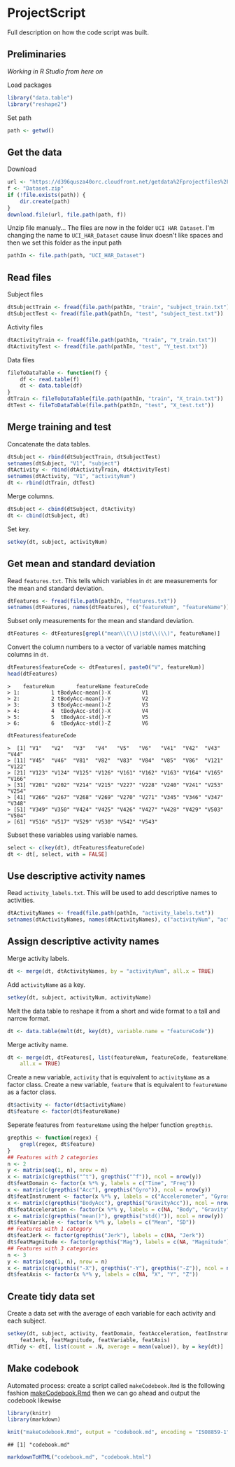 # ProjectScript

Full description on how the code script was built.

## Preliminaries

_Working in R Studio from here on_

Load packages

```r
library("data.table")
library("reshape2")
```

Set path

```r
path <- getwd()
```

## Get the data

Download

```r
url <- "https://d396qusza40orc.cloudfront.net/getdata%2Fprojectfiles%2FUCI%20HAR%20Dataset.zip"
f <- "Dataset.zip"
if (!file.exists(path)) {
    dir.create(path)
}
download.file(url, file.path(path, f))
```

Unzip file manualy...
The files are now in the folder `UCI HAR Dataset`. I'm changing the name to `UCI_HAR_Dataset` cause linux doesn't like spaces and then we set this folder as the input path

```r
pathIn <- file.path(path, "UCI_HAR_Dataset")
```

## Read files

Subject files

```r
dtSubjectTrain <- fread(file.path(pathIn, "train", "subject_train.txt"))
dtSubjectTest <- fread(file.path(pathIn, "test", "subject_test.txt"))
```

Activity files

```r
dtActivityTrain <- fread(file.path(pathIn, "train", "Y_train.txt"))
dtActivityTest <- fread(file.path(pathIn, "test", "Y_test.txt"))
```

Data files

```r
fileToDataTable <- function(f) {
    df <- read.table(f)
    dt <- data.table(df)
}
dtTrain <- fileToDataTable(file.path(pathIn, "train", "X_train.txt"))
dtTest <- fileToDataTable(file.path(pathIn, "test", "X_test.txt"))
```

## Merge training and test

Concatenate the data tables.


```r
dtSubject <- rbind(dtSubjectTrain, dtSubjectTest)
setnames(dtSubject, "V1", "subject")
dtActivity <- rbind(dtActivityTrain, dtActivityTest)
setnames(dtActivity, "V1", "activityNum")
dt <- rbind(dtTrain, dtTest)
```

Merge columns.

```r
dtSubject <- cbind(dtSubject, dtActivity)
dt <- cbind(dtSubject, dt)
```

Set key.

```r
setkey(dt, subject, activityNum)
```

## Get mean and standard deviation

Read `features.txt`. This tells which variables in `dt` are measurements for the mean and standard deviation.

```r
dtFeatures <- fread(file.path(pathIn, "features.txt"))
setnames(dtFeatures, names(dtFeatures), c("featureNum", "featureName"))
```

Subset only measurements for the mean and standard deviation.

```r
dtFeatures <- dtFeatures[grepl("mean\\(\\)|std\\(\\)", featureName)]
```

Convert the column numbers to a vector of variable names matching columns in `dt`.

```r
dtFeatures$featureCode <- dtFeatures[, paste0("V", featureNum)]
head(dtFeatures)
```

```
>    featureNum       featureName featureCode
> 1:          1 tBodyAcc-mean()-X          V1
> 2:          2 tBodyAcc-mean()-Y          V2
> 3:          3 tBodyAcc-mean()-Z          V3
> 4:          4  tBodyAcc-std()-X          V4
> 5:          5  tBodyAcc-std()-Y          V5
> 6:          6  tBodyAcc-std()-Z          V6
```

```r
dtFeatures$featureCode
```

```
>  [1] "V1"   "V2"   "V3"   "V4"   "V5"   "V6"   "V41"  "V42"  "V43"  "V44" 
> [11] "V45"  "V46"  "V81"  "V82"  "V83"  "V84"  "V85"  "V86"  "V121" "V122"
> [21] "V123" "V124" "V125" "V126" "V161" "V162" "V163" "V164" "V165" "V166"
> [31] "V201" "V202" "V214" "V215" "V227" "V228" "V240" "V241" "V253" "V254"
> [41] "V266" "V267" "V268" "V269" "V270" "V271" "V345" "V346" "V347" "V348"
> [51] "V349" "V350" "V424" "V425" "V426" "V427" "V428" "V429" "V503" "V504"
> [61] "V516" "V517" "V529" "V530" "V542" "V543"
```

Subset these variables using variable names.

```r
select <- c(key(dt), dtFeatures$featureCode)
dt <- dt[, select, with = FALSE]
```

## Use descriptive activity names

Read `activity_labels.txt`. This will be used to add descriptive names to activities.

```r
dtActivityNames <- fread(file.path(pathIn, "activity_labels.txt"))
setnames(dtActivityNames, names(dtActivityNames), c("activityNum", "activityName"))
```

## Assign descriptive activity names

Merge activity labels.

```r
dt <- merge(dt, dtActivityNames, by = "activityNum", all.x = TRUE)
```

Add `activityName` as a key.

```r
setkey(dt, subject, activityNum, activityName)
```

Melt the data table to reshape it from a short and wide format to a tall and narrow format.

```r
dt <- data.table(melt(dt, key(dt), variable.name = "featureCode"))
```

Merge activity name.

```r
dt <- merge(dt, dtFeatures[, list(featureNum, featureCode, featureName)], by = "featureCode", 
    all.x = TRUE)
```

Create a new variable, `activity` that is equivalent to `activityName` as a factor class.
Create a new variable, `feature` that is equivalent to `featureName` as a factor class.

```r
dt$activity <- factor(dt$activityName)
dt$feature <- factor(dt$featureName)
```

Seperate features from `featureName` using the helper function `grepthis`.

```r
grepthis <- function(regex) {
    grepl(regex, dt$feature)
}
## Features with 2 categories
n <- 2
y <- matrix(seq(1, n), nrow = n)
x <- matrix(c(grepthis("^t"), grepthis("^f")), ncol = nrow(y))
dt$featDomain <- factor(x %*% y, labels = c("Time", "Freq"))
x <- matrix(c(grepthis("Acc"), grepthis("Gyro")), ncol = nrow(y))
dt$featInstrument <- factor(x %*% y, labels = c("Accelerometer", "Gyroscope"))
x <- matrix(c(grepthis("BodyAcc"), grepthis("GravityAcc")), ncol = nrow(y))
dt$featAcceleration <- factor(x %*% y, labels = c(NA, "Body", "Gravity"))
x <- matrix(c(grepthis("mean()"), grepthis("std()")), ncol = nrow(y))
dt$featVariable <- factor(x %*% y, labels = c("Mean", "SD"))
## Features with 1 category
dt$featJerk <- factor(grepthis("Jerk"), labels = c(NA, "Jerk"))
dt$featMagnitude <- factor(grepthis("Mag"), labels = c(NA, "Magnitude"))
## Features with 3 categories
n <- 3
y <- matrix(seq(1, n), nrow = n)
x <- matrix(c(grepthis("-X"), grepthis("-Y"), grepthis("-Z")), ncol = nrow(y))
dt$featAxis <- factor(x %*% y, labels = c(NA, "X", "Y", "Z"))
```

## Create tidy data set

Create a data set with the average of each variable for each activity and each subject.

```r
setkey(dt, subject, activity, featDomain, featAcceleration, featInstrument, 
    featJerk, featMagnitude, featVariable, featAxis)
dtTidy <- dt[, list(count = .N, average = mean(value)), by = key(dt)]
```

## Make codebook

Automated process: create a script called `makeCodebook.Rmd` is the following fashion [makeCodebook.Rmd]("https://github.com/cleitus/Getting-and-cleaning-data-Project/blob/master/makeCodebook.Rmd")
then we can go ahead and output the codebook likewise

```r
library(knitr)
library(markdown)
```

```r
knit("makeCodebook.Rmd", output = "codebook.md", encoding = "ISO8859-1", quiet = TRUE)
```

```
## [1] "codebook.md"
```

```r
markdownToHTML("codebook.md", "codebook.html")
```
